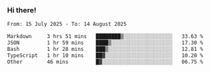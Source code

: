 ### Hi there!

<!--START_SECTION:waka-->

```txt
From: 15 July 2025 - To: 14 August 2025

Markdown     3 hrs 51 mins   ████████▒░░░░░░░░░░░░░░░░   33.63 %
JSON         1 hr 59 mins    ████▒░░░░░░░░░░░░░░░░░░░░   17.30 %
Bash         1 hr 28 mins    ███▒░░░░░░░░░░░░░░░░░░░░░   12.81 %
TypeScript   1 hr 10 mins    ██▓░░░░░░░░░░░░░░░░░░░░░░   10.20 %
Other        46 mins         █▓░░░░░░░░░░░░░░░░░░░░░░░   06.75 %
```

<!--END_SECTION:waka-->
